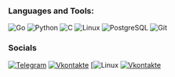### Languages and Tools:
![Go](https://img.shields.io/badge/go-%2300ADD8.svg?style=for-the-badge&logo=go&logoColor=white)
![Python](https://img.shields.io/badge/-Python-090909?style=for-the-badge&logo=Python&logoColor=#F0E68C)
![C](https://img.shields.io/badge/c-%2300599C.svg?style=for-the-badge&logo=c&logoColor=white)
![Linux](https://img.shields.io/badge/Linux-FCC624?style=for-the-badge&logo=linux&logoColor=black)
![PostgreSQL](https://img.shields.io/badge/PostgreSQL-316192?style=for-the-badge&logo=postgresql&logoColor=white)
![Git](https://img.shields.io/badge/git-%23F05033.svg?style=for-the-badge&logo=git&logoColor=white)

### Socials
[![Telegram](https://img.shields.io/badge/-Telegram-090909?style=for-the-badge&logo=telegram&logoColor=27A0D9)](https://t.me/vladtrofimoff)
[![Vkontakte](https://img.shields.io/badge/Gmail-D14836?style=for-the-badge&logo=gmail&logoColor=white)](vladislavtrofimov6@gmail.com)
[![Linux]([https://img.shields.io/badge/Gmail-D14836?style=for-the-badge&logo=gmail&logoColor=white](https://img.shields.io/badge/Linux-FCC624?style=for-the-badge&logo=linux&logoColor=black))
[![Vkontakte](https://img.shields.io/badge/Gmail-D14836?style=for-the-badge&logo=gmail&logoColor=white)](vladislavtrofimov6@gmail.com)
